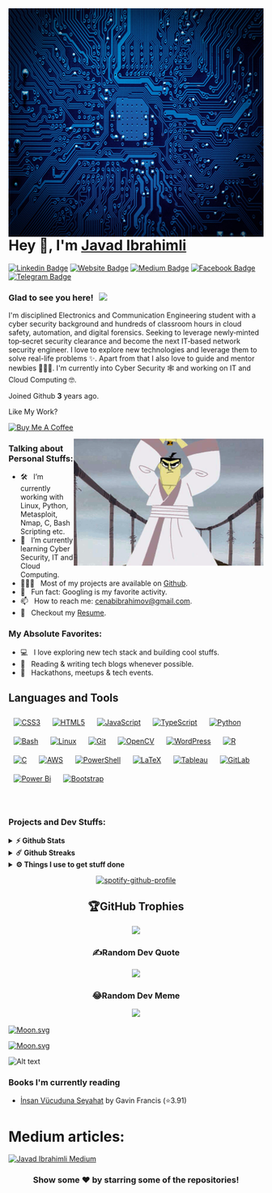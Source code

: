 <img align="left" height="450" width="1000" alt="" src="https://github.com/cavadibrahimli1/documents/blob/e23a9222551a90d8a279cde746ecaeaa8ae29e85/technology-background-1632715.jpg" />

# Hey 👋, I'm [Javad Ibrahimli](https://github.com/cavadibrahimli1/)

[![Linkedin Badge](https://img.shields.io/badge/-LinkedIn-0e76a8?style=flat-square&logo=Linkedin&logoColor=white)](https://www.linkedin.com/in/cavadibrahimli/)
[![Website Badge](https://img.shields.io/badge/Website-3b5998?style=flat-square&logo=google-chrome&logoColor=white)](https://cavadibrahimli1.github.io/javadibrahimli1.github.io/)
[![Medium Badge](https://img.shields.io/badge/-Medium-000000?style=flat-square&logo=Medium&logoColor=white)](https://medium.com/@javadibrahimli)
[![Facebook Badge](https://img.shields.io/badge/-Facebook-2986cc?style=flat-square&logo=Facebook&logoColor=white)](https://www.facebook.com/cavad.ibrahimli.33/)
[![Telegram Badge](https://img.shields.io/badge/-WhatsApp-46ba14?style=flat-square&logo=WhatsApp&logoColor=white)](https://wa.me/905526013984?text=)

### Glad to see you here! &nbsp; ![](https://visitor-badge.glitch.me/badge?page_id=cavadibrahimli1.cavadibrahimli1&style=flat-square&color=0088cc)

I'm disciplined Electronics and Communication Engineering student with a cyber security background and hundreds of classroom hours in cloud safety, automation, and digital forensics. Seeking to leverage newly‑minted top‑secret security clearance and become the next IT‑based network security engineer. I love to explore new technologies and leverage them to solve real-life problems ✨. Apart from that I also love to guide and mentor newbies 👨🏻‍💻. I'm currently into Cyber Security 🕸️ and working on IT and Cloud Computing 🤓.

Joined Github **3** years ago.


Like My Work?

<a href="https://ko-fi.com/javadibrahimli" target="_blank"><img src="https://cdn.buymeacoffee.com/buttons/v2/default-yellow.png" alt="Buy Me A Coffee" height="60px" width="217px" ></a>


<img align="right" height="250" width="375" alt="" src="https://github.com/cavadibrahimli1/documents/blob/ae5c1b88e1d411f1c68922ffa0ba1ca57d7dc2ba/26652e6329d71f0929b1e0f905c91cda.gif" />


											

### Talking about Personal Stuffs:

- 🛠 &nbsp; I’m currently working with Linux, Python, Metasploit, <br /> Nmap, C, Bash Scripting etc.
- 🚀 &nbsp; I’m currently learning Cyber Security, IT and Cloud Computing.
- 👨🏻‍💻 &nbsp; Most of my projects are available on [Github](https://github.com/cavadibrahimli1).
- 👾 &nbsp; Fun fact: Googling is my favorite activity.
- 📫 &nbsp; How to reach me: cenabibrahimov@gmail.com.
- 📝 &nbsp; Checkout my [Resume](https://github.com/cavadibrahimli1/documents/blob/7c41bd20e6202c3039620e01f7f0521d425f3774/JavadCv.pdf).

### My Absolute Favorites:

- 💻 &nbsp; I love exploring new tech stack and building cool stuffs.
- 📰 &nbsp; Reading & writing tech blogs whenever possible.
- 🍕 &nbsp; Hackathons, meetups & tech events.

## Languages and Tools  
<div align="left">  
<a href="https://www.w3schools.com/css/" target="_blank"><img style="margin: 10px" src="https://profilinator.rishav.dev/skills-assets/css3-original-wordmark.svg" alt="CSS3" height="25" /></a>  
<a href="https://en.wikipedia.org/wiki/HTML5" target="_blank"><img style="margin: 10px" src="https://profilinator.rishav.dev/skills-assets/html5-original-wordmark.svg" alt="HTML5" height="25" /></a>  
<a href="https://www.javascript.com/" target="_blank"><img style="margin: 10px" src="https://profilinator.rishav.dev/skills-assets/javascript-original.svg" alt="JavaScript" height="25" /></a>  
<a href="https://www.typescriptlang.org/" target="_blank"><img style="margin: 10px" src="https://profilinator.rishav.dev/skills-assets/typescript-original.svg" alt="TypeScript" height="25" /></a>  
<a href="https://www.python.org/" target="_blank"><img style="margin: 10px" src="https://profilinator.rishav.dev/skills-assets/python-original.svg" alt="Python" height="25" /></a>  
<a href="https://www.gnu.org/software/bash/" target="_blank"><img style="margin: 10px" src="https://profilinator.rishav.dev/skills-assets/gnu_bash-icon.svg" alt="Bash" height="25" /></a>  
<a href="https://www.linux.org/" target="_blank"><img style="margin: 10px" src="https://profilinator.rishav.dev/skills-assets/linux-original.svg" alt="Linux" height="25" /></a>  
<a href="https://github.com/" target="_blank"><img style="margin: 10px" src="https://profilinator.rishav.dev/skills-assets/git-scm-icon.svg" alt="Git" height="25" /></a>  
<a href="https://opencv.org/" target="_blank"><img style="margin: 10px" src="https://profilinator.rishav.dev/skills-assets/opencv-icon.svg" alt="OpenCV" height="25" /></a>  
<a href="https://wordpress.com/" target="_blank"><img style="margin: 10px" src="https://profilinator.rishav.dev/skills-assets/wordpress.png" alt="WordPress" height="25" /></a>  
<a href="https://www.r-project.org/" target="_blank"><img style="margin: 10px" src="https://profilinator.rishav.dev/skills-assets/r.svg" alt="R" height="25" /></a>  
<a href="https://www.cprogramming.com/" target="_blank"><img style="margin: 10px" src="https://profilinator.rishav.dev/skills-assets/c-original.svg" alt="C" height="25" /></a>  
<a href="https://aws.amazon.com/" target="_blank"><img style="margin: 10px" src="https://profilinator.rishav.dev/skills-assets/amazonwebservices-original-wordmark.svg" alt="AWS" height="25" /></a>  
<a href="https://docs.microsoft.com/en-us/powershell/" target="_blank"><img style="margin: 10px" src="https://profilinator.rishav.dev/skills-assets/powershell.png" alt="PowerShell" height="25" /></a>  
<a href="https://www.latex-project.org/" target="_blank"><img style="margin: 10px" src="https://profilinator.rishav.dev/skills-assets/latex.png" alt="LaTeX" height="25" /></a>  
<a href="https://www.tableau.com/" target="_blank"><img style="margin: 10px" src="https://profilinator.rishav.dev/skills-assets/tableau.svg" alt="Tableau" height="25" /></a>  
<a href="https://about.gitlab.com/" target="_blank"><img style="margin: 10px" src="https://profilinator.rishav.dev/skills-assets/gitlab.svg" alt="GitLab" height="25" /></a>  
<a href="https://powerbi.microsoft.com/en-us/" target="_blank"><img style="margin: 10px" src="https://profilinator.rishav.dev/skills-assets/powerbi.png" alt="Power Bi" height="25" /></a>  
<a href="https://getbootstrap.com/docs/3.4/javascript/" target="_blank"><img style="margin: 10px" src="https://profilinator.rishav.dev/skills-assets/bootstrap-plain.svg" alt="Bootstrap" height="25" /></a>  
</div>  

<br/>  

<img align="left"  alt="" src="https://tryhackme-badges.s3.amazonaws.com/Cavad.png" />

<br/>

<!--
<code><img height="25" src="https://raw.githubusercontent.com/github/explore/80688e429a7d4ef2fca1e82350fe8e3517d3494d/topics/sass/sass.png" alt="sass"></code>
-->

### Projects and Dev Stuffs:

<details>	
  <summary><b>⚡ Github Stats</b></summary>

  <br />
  <img height="180em" src="https://github-readme-stats.vercel.app/api?username=cavadibrahimli1&show_icons=true&hide_border=true&&count_private=true&include_all_commits=true" />
  <img height="180em" src="https://github-readme-stats.vercel.app/api/top-langs/?username=cavadibrahimli1&exclude_repo=KNN-Image-Classification&show_icons=true&hide_border=true&layout=compact&langs_count=8"/>
</details>

<details>	
  <summary><b>☄️ Github Streaks</b></summary>

  <br />
  <img height="180em" src="https://github-readme-streak-stats.herokuapp.com/?user=cavadibrahimli1&hide_border=true" />
</details>


 
<details>	
  <br />
  <summary><b>⚙️ Things I use to get stuff done</b></summary>
  	<ul>
  	    <li><b>OS:</b> Ubuntu 20.04</li>
	    <li><b>Laptop: </b> Acer Swift 3 (i7 evo)</li>
  	    <li><b>Browser: </b> Brave Browser</li>
	    <li><b>Terminal: </b> ZSH: Oh My Zsh (PowerLevel10k)</li>
	    <li><b>Code Editor:</b> VSCode - The best editor out there.</li>
	    <li><b>To Stay Updated:</b> Dev.to, Medium, Linkedin and Twitter.</li>
	    <br />
	
	</ul>	
</details>

<div align="center">

[![spotify-github-profile](https://spotify-github-profile.vercel.app/api/view?uid=31rkqbvlytrpkemsdblkwkk7k6zy&cover_image=true&theme=default&show_offline=false&background_color=000000&bar_color_cover=true)](https://github.com/kittinan/spotify-github-profile)

## 🏆GitHub Trophies
![](https://github-profile-trophy.vercel.app/?username=cavadibrahimli1&theme=matrix&no-frame=false&no-bg=false&margin-w=4)

### ✍️Random Dev Quote
![](https://quotes-github-readme.vercel.app/api?type=horizontal&theme=dark)

### 😂Random Dev Meme
<img src="https://random-memer.herokuapp.com/" width="512px"/>



<div align="left"> 


<!-- real time -->
[![Moon.svg](https://moon-svg.minung.dev/moon.svg?theme=basic)](https://moon-svg.minung.dev)

<!-- specific date -->
[![Moon.svg](https://moon-svg.minung.dev/moon.svg?date=2004-10-30&theme=basic)](https://moon-svg.minung.dev)




 

![Alt text](https://spotify-recently-played-readme.vercel.app/api?user=31rkqbvlytrpkemsdblkwkk7k6zy)

### Books I'm currently reading
<!-- GOODREADS-LIST:START -->
- [İnsan Vücuduna Seyahat](https://www.goodreads.com/review/show/5359687644?utm_medium=api&utm_source=rss) by Gavin Francis (⭐️3.91)
<!-- GOODREADS-LIST:END -->




# Medium articles:
[![Javad Ibrahimli Medium](https://github-readme-medium.vercel.app/?username=javadibrahimli&limit=4&bg=black&text=white)](https://medium.com/@javadibrahimli)

 



<div align="center">

### Show some ❤️ by starring some of the repositories!

</div>
